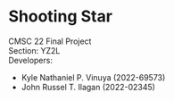 # Shooting Star

CMSC 22 Final Project  
Section: YZ2L  
Developers:  
- Kyle Nathaniel P. Vinuya (2022-69573)
- John Russel T. Ilagan (2022-02345)
